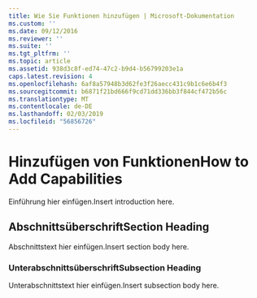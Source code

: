 ```yaml
---
title: Wie Sie Funktionen hinzufügen | Microsoft-Dokumentation
ms.custom: ''
ms.date: 09/12/2016
ms.reviewer: ''
ms.suite: ''
ms.tgt_pltfrm: ''
ms.topic: article
ms.assetid: 938d3c8f-ed74-47c2-b9d4-b56799203e1a
caps.latest.revision: 4
ms.openlocfilehash: 6af8a57948b3d62fe3f26aecc431c9b1c6e6b4f3
ms.sourcegitcommit: b6871f21bd666f9cd71dd336bb3f844cf472b56c
ms.translationtype: MT
ms.contentlocale: de-DE
ms.lasthandoff: 02/03/2019
ms.locfileid: "56856726"
---
```

# <a name="how-to-add-capabilities"></a><span data-ttu-id="100f0-102">Hinzufügen von Funktionen</span><span class="sxs-lookup"><span data-stu-id="100f0-102">How to Add Capabilities</span></span>

<span data-ttu-id="100f0-103">Einführung hier einfügen.</span><span class="sxs-lookup"><span data-stu-id="100f0-103">Insert introduction here.</span></span>

## <a name="section-heading"></a><span data-ttu-id="100f0-104">Abschnittsüberschrift</span><span class="sxs-lookup"><span data-stu-id="100f0-104">Section Heading</span></span>

<span data-ttu-id="100f0-105">Abschnittstext hier einfügen.</span><span class="sxs-lookup"><span data-stu-id="100f0-105">Insert section body here.</span></span>

### <a name="subsection-heading"></a><span data-ttu-id="100f0-106">Unterabschnittsüberschrift</span><span class="sxs-lookup"><span data-stu-id="100f0-106">Subsection Heading</span></span>

<span data-ttu-id="100f0-107">Unterabschnittstext hier einfügen.</span><span class="sxs-lookup"><span data-stu-id="100f0-107">Insert subsection body here.</span></span>
